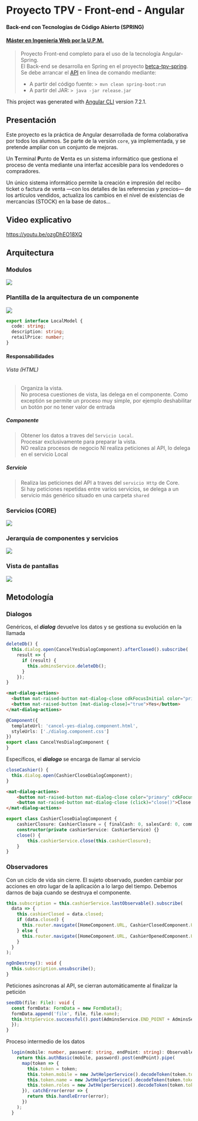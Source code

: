 # Proyecto TPV - Front-end - Angular
#### Back-end con Tecnologías de Código Abierto (SPRING)
#### [Máster en Ingeniería Web por la U.P.M.](http://miw.etsisi.upm.es)

> Proyecto Front-end completo para el uso de la tecnología Angular-Spring.  
> El Back-end se desarrolla en Spring en el proyecto [betca-tpv-spring](https://github.com/miw-upm/betca-tpv-spring).
> Se debe arrancar el [API]() en linea de comando mediante:
> * A partir del código fuente: `> mvn clean spring-boot:run`
> * A partir del JAR: `> java -jar release.jar`  

This project was generated with [Angular CLI](https://github.com/angular/angular-cli) version 7.2.1.

## Presentación
Este proyecto es la práctica de Angular desarrollada de forma colaborativa por todos los alumnos. Se parte de la versión `core`, ya implementada, y se pretende ampliar con un conjunto de mejoras.  

Un **T**erminal **P**unto de **V**enta es un sistema informático que gestiona el proceso de venta mediante una interfaz accesible para los vendedores o compradores.

Un único sistema informático permite la creación e impresión del recibo ticket o factura de venta —con los detalles de las referencias y precios— de los artículos vendidos, actualiza los cambios en el nivel de existencias de mercancías (STOCK) en la base de datos...
## Video explicativo
https://youtu.be/ozgDhEO18XQ

## Arquitectura

### Modulos
![](https://github.com/miw-upm/betca-tpv-angular/blob/develop/docs/app-module.png)

### Plantilla de la arquitectura de un componente
![](https://github.com/miw-upm/betca-tpv-angular/blob/develop/docs/app-template.png)
```typescript
export interface LocalModel {
  code: string;
  description: string;
  retailPrice: number;
}
```

#### Responsabilidades

###### Vista (HTML)
> Organiza la vista.  
> No procesa cuestiones de vista, las delega en el componente.
Como exceptión se permite un proceso muy simple, por ejemplo deshabilitar un botón por no tener valor de entrada  

##### Componente
> Obtener los datos a traves del `Servicio Local`.   
> Procesar exclusivamente para preparar la vista.   
> NO realiza procesos de negocio NI realiza peticiones al API, lo delega en el servicio Local 


##### Servicio
> Realiza las peticiones del API a traves del `servicio Http` de Core.  
> Si hay peticiones repetidas entre varios servicios, se delega a un servicio más genérico situado en una carpeta `shared`

### Servicios (CORE)
![](https://github.com/miw-upm/betca-tpv-angular/blob/develop/docs/core-module.png)

### Jerarquía de componentes y servicios
![](https://github.com/miw-upm/betca-tpv-angular/blob/develop/docs/app-hierarchy.png)

### Vista de pantallas
![](https://github.com/miw-upm/betca-tpv-angular/blob/develop/docs/app-view.png)

## Metodología

### Dialogos
Genéricos, el _**dialog**_ devuelve los datos y se gestiona su evolución en la llamada
```typescript
deleteDb() {
  this.dialog.open(CancelYesDialogComponent).afterClosed().subscribe(
    result => {
      if (result) {
        this.adminsService.deleteDb();
      }
    });
}
```
```html
<mat-dialog-actions>
  <button mat-raised-button mat-dialog-close cdkFocusInitial color="primary">Cancel</button>
  <button mat-raised-button [mat-dialog-close]="true">Yes</button>
</mat-dialog-actions>
```
```typescript
@Component({
  templateUrl: 'cancel-yes-dialog.component.html',
  styleUrls: ['./dialog.component.css']
})
export class CancelYesDialogComponent {
}
```
Específicos, el _**dialogo**_ se encarga de llamar al servicio
```typescript
closeCashier() {
  this.dialog.open(CashierCloseDialogComponent);
}
```
```html
<mat-dialog-actions>
    <button mat-raised-button mat-dialog-close color="primary" cdkFocusInitial>Cancel</button>
    <button mat-raised-button mat-dialog-close (click)="close()">Close Cashier</button>
</mat-dialog-actions>
```
```typescript
export class CashierCloseDialogComponent {
    cashierClosure: CashierClosure = { finalCash: 0, salesCard: 0, comment: '' };
    constructor(private cashierService: CashierService) {}
    close() {
        this.cashierService.close(this.cashierClosure);
    }
}
```
### Observadores
Con un ciclo de vida sin cierre. El sujeto observado, pueden cambiar por acciones en otro lugar de la aplicación a lo largo del tiempo. Debemos darnos de baja cuando se destruya el componente.
```typescript
this.subscription = this.cashierService.lastObservable().subscribe(
  data => {
    this.cashierClosed = data.closed;
    if (data.closed) {
      this.router.navigate([HomeComponent.URL, CashierClosedComponent.URL]);
    } else {
      this.router.navigate([HomeComponent.URL, CashierOpenedComponent.URL]);
    }
  }
);
```
```typescript
ngOnDestroy(): void {
  this.subscription.unsubscribe();
}
```
Peticiones asíncronas al API, se cierran automáticamente al finalizar la petición
```typescript
seedDb(file: File): void {
  const formData: FormData = new FormData();
  formData.append('file', file, file.name);
  this.httpService.successful().post(AdminsService.END_POINT + AdminsService.DB, formData).subscribe(() => {
  });
}
```
Proceso intermedio de los datos
```typescript
  login(mobile: number, password: string, endPoint: string): Observable<any> {
    return this.authBasic(mobile, password).post(endPoint).pipe(
      map(token => {
        this.token = token;
        this.token.mobile = new JwtHelperService().decodeToken(token.token).user;
        this.token.name = new JwtHelperService().decodeToken(token.token).name;
        this.token.roles = new JwtHelperService().decodeToken(token.token).roles;
      }), catchError(error => {
        return this.handleError(error);
      })
    );
  }
```






